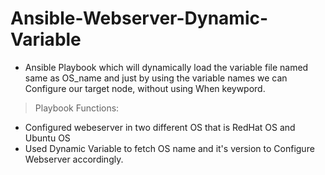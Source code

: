 # Ansible-Webserver-Dynamic-Variable

- Ansible Playbook which will dynamically load the variable file named same as OS_name and just by using the variable names we can Configure our target node, without using When keywpord.

> Playbook Functions:

- Configured webeserver in two different OS that is RedHat OS and Ubuntu OS
- Used Dynamic Variable to fetch OS name and it's version to Configure Webserver accordingly.
